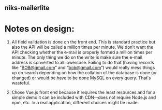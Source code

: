## niks-mailerlite

# Notes on design:

1. All field validation is done on the front end. This is standard practice but also the API will be called a million times per minute. We don’t want the API checking whether the e-mail is properly formed a million times per minute. The only thing we do on the write is make sure the e-mail address is converted to all lowercase. Failing to do that (having records like “BOB@gmail.com” and “bob@gmail.com”) would really mess things up on search depending on how the collation of the database is done (or changed) or would be have to be done MySQL on every query. That's wasteful.

2. Chose Vue.js front end because it requires the least resources and for a simple demo it can be included with CDN--does not require Node.js and npm, etc. In a real application, different choices might be made.

